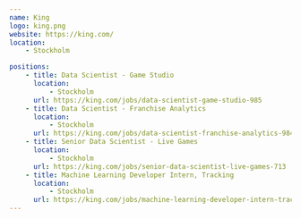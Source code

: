 ```yaml
---
name: King
logo: king.png
website: https://king.com/
location: 
    - Stockholm

positions:
    - title: Data Scientist - Game Studio
      location:
          - Stockholm
      url: https://king.com/jobs/data-scientist-game-studio-985
    - title: Data Scientist - Franchise Analytics
      location:
          - Stockholm
      url: https://king.com/jobs/data-scientist-franchise-analytics-984
    - title: Senior Data Scientist - Live Games
      location:
          - Stockholm
      url: https://king.com/jobs/senior-data-scientist-live-games-713
    - title: Machine Learning Developer Intern, Tracking
      location:
          - Stockholm
      url: https://king.com/jobs/machine-learning-developer-intern-tracking-705
---
```

